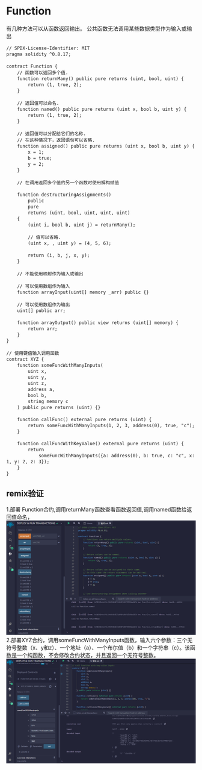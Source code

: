 # Function
有几种方法可以从函数返回输出。
公共函数无法调用某些数据类型作为输入或输出

```solidity
// SPDX-License-Identifier: MIT
pragma solidity ^0.8.17;

contract Function {
    // 函数可以返回多个值.
    function returnMany() public pure returns (uint, bool, uint) {
        return (1, true, 2);
    }

    // 返回值可以命名.
    function named() public pure returns (uint x, bool b, uint y) {
        return (1, true, 2);
    }

    // 返回值可以分配给它们的名称.
    // 在这种情况下，返回语句可以省略.
    function assigned() public pure returns (uint x, bool b, uint y) {
        x = 1;
        b = true;
        y = 2;
    }

    // 在调用返回多个值的另一个函数时使用解构赋值

    function destructuringAssignments()
        public
        pure
        returns (uint, bool, uint, uint, uint)
    {
        (uint i, bool b, uint j) = returnMany();

        // 值可以省略.
        (uint x, , uint y) = (4, 5, 6);

        return (i, b, j, x, y);
    }

    // 不能使用映射作为输入或输出

    // 可以使用数组作为输入
    function arrayInput(uint[] memory _arr) public {}

    // 可以使用数组作为输出
    uint[] public arr;

    function arrayOutput() public view returns (uint[] memory) {
        return arr;
    }
}

// 使用键值输入调用函数
contract XYZ {
    function someFuncWithManyInputs(
        uint x,
        uint y,
        uint z,
        address a,
        bool b,
        string memory c
    ) public pure returns (uint) {}

    function callFunc() external pure returns (uint) {
        return someFuncWithManyInputs(1, 2, 3, address(0), true, "c");
    }

    function callFuncWithKeyValue() external pure returns (uint) {
        return
            someFuncWithManyInputs({a: address(0), b: true, c: "c", x: 1, y: 2, z: 3});
    }
}
```
## remix验证
1.部署 Function合约,调用returnMany函数查看函数返回值,调用named函数给返回值命名，
![17-1.png](img/17-1.png)
2.部署XYZ合约，调用someFuncWithManyInputs函数，输入六个参数：三个无符号整数（x、y和z）、一个地址（a）、一个布尔值（b）和一个字符串（c）。该函数是一个纯函数，不会修改合约状态，并且返回一个无符号整数。
![17-2.png](img/17-2.png)